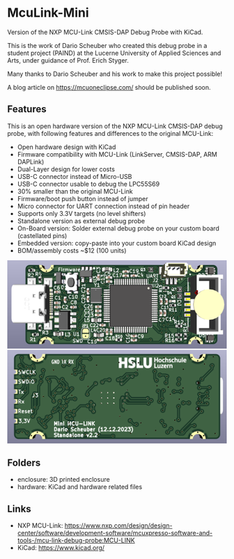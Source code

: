 # McuLink-Mini
Version of the NXP MCU-Link CMSIS-DAP Debug Probe with KiCad.

This is the work of Dario Scheuber who created this debug probe in a student project (PAIND) at the Lucerne University of Applied Sciences and Arts, under guidance of Prof. Erich Styger.

Many thanks to Dario Scheuber and his work to make this project possible!

A blog article on https://mcuoneclipse.com/ should be published soon.

## Features
This is an open hardware version of the NXP MCU-Link CMSIS-DAP debug probe, with following features and differences to the original MCU-Link:
- Open hardware design with KiCad
- Firmware compatibility with MCU-Link (LinkServer, CMSIS-DAP, ARM DAPLink)
- Dual-Layer design for lower costs
- USB-C connector instead of  Micro-USB
- USB-C connector usable to debug the LPC55S69
- 30% smaller than the original MCU-Link
- Firmware/boot push button instead of jumper
- Micro connector for UART connection instead of pin header
- Supports only 3.3V targets (no level shifters)
- Standalone version as external debug probe
- On-Board version: Solder external debug probe on your custom board (castellated pins)
- Embedded version: copy-paste into your custom board KiCad design
- BOM/assembly costs ~$12 (100 units)


![top PCB](images/top.png)
![bottom PCB](images/bottom.png)

## Folders
- enclosure: 3D printed enclosure
- hardware: KiCad and hardware related files

## Links
- NXP MCU-Link: https://www.nxp.com/design/design-center/software/development-software/mcuxpresso-software-and-tools-/mcu-link-debug-probe:MCU-LINK
- KiCad: https://www.kicad.org/



